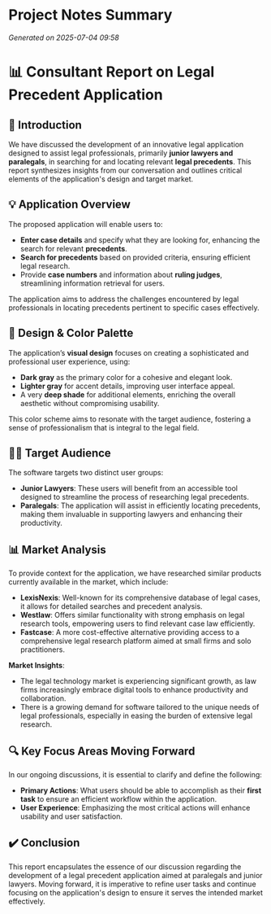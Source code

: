 # Project Notes Summary

*Generated on 2025-07-04 09:58*

# 📊 **Consultant Report on Legal Precedent Application**

## 🌟 **Introduction**
We have discussed the development of an innovative legal application designed to assist legal professionals, primarily **junior lawyers and paralegals**, in searching for and locating relevant **legal precedents**. This report synthesizes insights from our conversation and outlines critical elements of the application's design and target market.

## 💡 **Application Overview**
The proposed application will enable users to:

- **Enter case details** and specify what they are looking for, enhancing the search for relevant **precedents**.
- **Search for precedents** based on provided criteria, ensuring efficient legal research.
- Provide **case numbers** and information about **ruling judges**, streamlining information retrieval for users.

The application aims to address the challenges encountered by legal professionals in locating precedents pertinent to specific cases effectively.

## 🎨 **Design & Color Palette**
The application’s **visual design** focuses on creating a sophisticated and professional user experience, using:

- **Dark gray** as the primary color for a cohesive and elegant look.
- **Lighter gray** for accent details, improving user interface appeal.
- A very **deep shade** for additional elements, enriching the overall aesthetic without compromising usability.

This color scheme aims to resonate with the target audience, fostering a sense of professionalism that is integral to the legal field.

## 🧑‍⚖️ **Target Audience**
The software targets two distinct user groups:

- **Junior Lawyers**: These users will benefit from an accessible tool designed to streamline the process of researching legal precedents.
- **Paralegals**: The application will assist in efficiently locating precedents, making them invaluable in supporting lawyers and enhancing their productivity.

## 📊 **Market Analysis**
To provide context for the application, we have researched similar products currently available in the market, which include:

- **LexisNexis**: Well-known for its comprehensive database of legal cases, it allows for detailed searches and precedent analysis.
- **Westlaw**: Offers similar functionality with strong emphasis on legal research tools, empowering users to find relevant case law efficiently.
- **Fastcase**: A more cost-effective alternative providing access to a comprehensive legal research platform aimed at small firms and solo practitioners.

**Market Insights**:
- The legal technology market is experiencing significant growth, as law firms increasingly embrace digital tools to enhance productivity and collaboration.
- There is a growing demand for software tailored to the unique needs of legal professionals, especially in easing the burden of extensive legal research.

## 🔍 **Key Focus Areas Moving Forward**
In our ongoing discussions, it is essential to clarify and define the following:

- **Primary Actions**: What users should be able to accomplish as their **first task** to ensure an efficient workflow within the application.
- **User Experience**: Emphasizing the most critical actions will enhance usability and user satisfaction.
  
## ✔️ **Conclusion**
This report encapsulates the essence of our discussion regarding the development of a legal precedent application aimed at paralegals and junior lawyers. Moving forward, it is imperative to refine user tasks and continue focusing on the application's design to ensure it serves the intended market effectively.